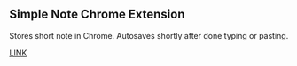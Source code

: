## Simple Note Chrome Extension

Stores short note in Chrome.  Autosaves shortly after done typing or pasting.

[LINK]()